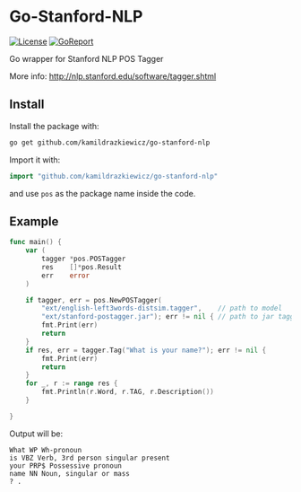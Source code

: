 # Go-Stanford-NLP

[![License](https://img.shields.io/github/license/mashape/apistatus.svg?maxAge=2592000)](https://github.com/kamildrazkiewicz/go-stanford-nlp/blob/master/LICENSE)  [![GoReport](https://goreportcard.com/badge/github.com/kamildrazkiewicz/go-stanford-nlp)](https://goreportcard.com/report/github.com/kamildrazkiewicz/go-stanford-nlp) 

Go wrapper for Stanford NLP POS Tagger

More info: http://nlp.stanford.edu/software/tagger.shtml


## Install

Install the package with:

```bash
go get github.com/kamildrazkiewicz/go-stanford-nlp
```

Import it with:

```go
import "github.com/kamildrazkiewicz/go-stanford-nlp"
```

and use `pos` as the package name inside the code.

## Example

```go
func main() {
	var (
		tagger *pos.POSTagger
		res    []*pos.Result
		err    error
	)

	if tagger, err = pos.NewPOSTagger(
		"ext/english-left3words-distsim.tagger",    // path to model
		"ext/stanford-postagger.jar"); err != nil { // path to jar tagger file
		fmt.Print(err)
		return
	}
	if res, err = tagger.Tag("What is your name?"); err != nil {
		fmt.Print(err)
		return
	}
	for _, r := range res {
		fmt.Println(r.Word, r.TAG, r.Description())
	}

}
```

Output will be:
```
What WP Wh-pronoun
is VBZ Verb, 3rd person singular present
your PRP$ Possessive pronoun
name NN Noun, singular or mass
? .
```
